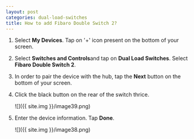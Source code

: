 ```yaml
---
layout: post
categories: dual-load-switches
title: How to add Fibaro Double Switch 2?
---
```


1. Select **My Devices**. Tap on '+' icon present on the bottom of your screen.

2. Select **Switches and Controls**and tap on **Dual Load Switches**. Select **Fibaro Double Switch 2**.

3. In order to pair the device with the hub, tap the **Next** button on the bottom of your screen.

4. Click the black button on the rear of the switch thrice.

    ![]({{ site.img }}/image39.png)

5. Enter the device information. Tap **Done**.

    ![]({{ site.img }}/image38.png)